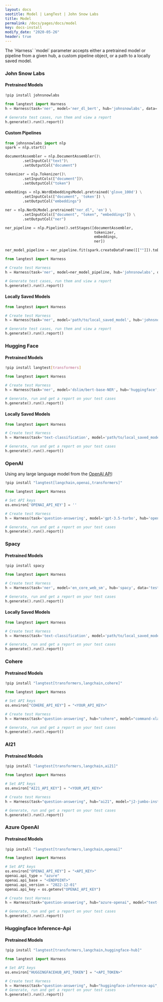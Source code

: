 ```yaml
---
layout: docs
seotitle: Model | LangTest | John Snow Labs
title: Model
permalink: /docs/pages/docs/model
key: docs-install
modify_date: "2020-05-26"
header: true
---
```


<div class="main-docs" markdown="1"><div class="h3-box" markdown="1">
The `Harness` `model` parameter accepts either a pretrained model or pipeline from a given hub, a custom pipeline object, or a path to a locally saved model.

### John Snow Labs


#### Pretrained Models

```bash
!pip install johnsnowlabs
```

```python
from langtest import Harness
h = Harness(task='ner', model='ner_dl_bert', hub='johnsnowlabs', data='test.conll', config='config.yml')

# Generate test cases, run them and view a report
h.generate().run().report()
```

#### Custom Pipelines

```python
from johnsnowlabs import nlp
spark = nlp.start()

documentAssembler = nlp.DocumentAssembler()\
		.setInputCol("text")\
		.setOutputCol("document")

tokenizer = nlp.Tokenizer()\
		.setInputCols(["document"])\
		.setOutputCol("token")
	
embeddings = nlp.WordEmbeddingsModel.pretrained('glove_100d') \
		.setInputCols(["document", 'token']) \
		.setOutputCol("embeddings")

ner = nlp.NerDLModel.pretrained("ner_dl", 'en') \
		.setInputCols(["document", "token", "embeddings"]) \
		.setOutputCol("ner")

ner_pipeline = nlp.Pipeline().setStages([documentAssembler,
                                         tokenizer,
                                         embeddings,
                                         ner])

ner_model_pipeline = ner_pipeline.fit(spark.createDataFrame([[""]]).toDF("text"))

from langtest import Harness

# Create test Harness
h = Harness(task='ner', model=ner_model_pipeline, hub='johnsnowlabs', data='test.conll', config='config.yml')

# Generate test cases, run them and view a report
h.generate().run().report()
```

#### Locally Saved Models

```python
from langtest import Harness

# Create test Harness
h = Harness(task='ner', model='path/to/local_saved_model', hub='johnsnowlabs', data='test.conll', config='config.yml')

# Generate test cases, run them and view a report
h.generate().run().report()
```

</div><div class="h3-box" markdown="1">

### Hugging Face

#### Pretrained Models

```bash
!pip install langtest[transformers]
```

```python
from langtest import Harness

# Create test Harness
h = Harness(task='ner', model='dslim/bert-base-NER', hub='huggingface', data='test.conll', config='config.yml')

# Generate, run and get a report on your test cases
h.generate().run().report()
```

#### Locally Saved Models

```python
from langtest import Harness

# Create test Harness
h = Harness(task='text-classification', model='path/to/local_saved_model', hub='huggingface', data='test.csv', config='config.yml')

# Generate, run and get a report on your test cases
h.generate().run().report()
```

</div><div class="h3-box" markdown="1">

### OpenAI

Using any large language model from the [OpenAI API](https://platform.openai.com/docs/models/overview):

```bash
!pip install "langtest[langchain,openai,transformers]"
```

```python
from langtest import Harness

# Set API keys
os.environ['OPENAI_API_KEY'] = ''

# Create test Harness
h = Harness(task='question-answering', model='gpt-3.5-turbo', hub='openai', data='BoolQ-test', config='config.yml')

# Generate, run and get a report on your test cases
h.generate().run().report()
```

</div><div class="h3-box" markdown="1">

### Spacy

#### Pretrained Models

```bash
!pip install spacy
```

```python
from langtest import Harness

# Create test Harness
h = Harness(task='ner', model='en_core_web_sm', hub='spacy', data='test.conll', config='config.yml')

# Generate, run and get a report on your test cases
h.generate().run().report()
```

#### Locally Saved Models

```python
from langtest import Harness

# Create test Harness
h = Harness(task='text-classification', model='path/to/local_saved_model', hub='spacy', data='test.csv', config='config.yml')

# Generate, run and get a report on your test cases
h.generate().run().report()
```
<div class="h3-box" markdown="1">

### Cohere

#### Pretrained Models

```bash
!pip install "langtest[transformers,langchain,cohere]"
```

```python
from langtest import Harness

# Set API keys
os.environ["COHERE_API_KEY"] = "<YOUR_API_KEY>"

# Create test Harness
h = Harness(task="question-answering", hub="cohere", model="command-xlarge-nightly", data='BoolQ-test', config='config.yml')

# Generate, run and get a report on your test cases
h.generate().run().report()
```

</div>

### AI21

#### Pretrained Models

```bash
!pip install "langtest[transformers,langchain,ai21]"
```

```python
from langtest import Harness

# Set API keys
os.environ["AI21_API_KEY"] = "<YOUR_API_KEY>"

# Create test Harness
h = Harness(task="question-answering", hub="ai21", model="j2-jumbo-instruct", data='BoolQ-test-tiny', config='config.yml')

# Generate, run and get a report on your test cases
h.generate().run().report()
```
<div class="h3-box" markdown="1">

### Azure OpenAI

#### Pretrained Models

```bash
!pip install "langtest[transformers,langchain,openai]"
```

```python
from langtest import Harness

# Set API keys
os.environ["OPENAI_API_KEY"] = "<API_KEY>"
openai.api_type = "azure"
openai.api_base = "<ENDPOINT>"
openai.api_version = "2022-12-01"
openai.api_key = os.getenv("OPENAI_API_KEY")

# Create test Harness
h = Harness(task="question-answering", hub="azure-openai", model="text-davinci-003", data='BoolQ-test-tiny', config='config.yml')

# Generate, run and get a report on your test cases
h.generate().run().report()
```

</div>
<div class="h3-box" markdown="1">

### Huggingface Inference-Api

#### Pretrained Models

```bash
!pip install "langtest[transformers,langchain,huggingface-hub]"
```

```python
from langtest import Harness

# Set API keys
os.environ["HUGGINGFACEHUB_API_TOKEN"] = "<API_TOKEN>"

# Create test Harness
h = Harness(task="question-answering", hub="huggingface-inference-api", model="google/flan-t5-small", data='BoolQ-test-tiny')
# Generate, run and get a report on your test cases
h.generate().run().report()
```

</div>

</div></div>